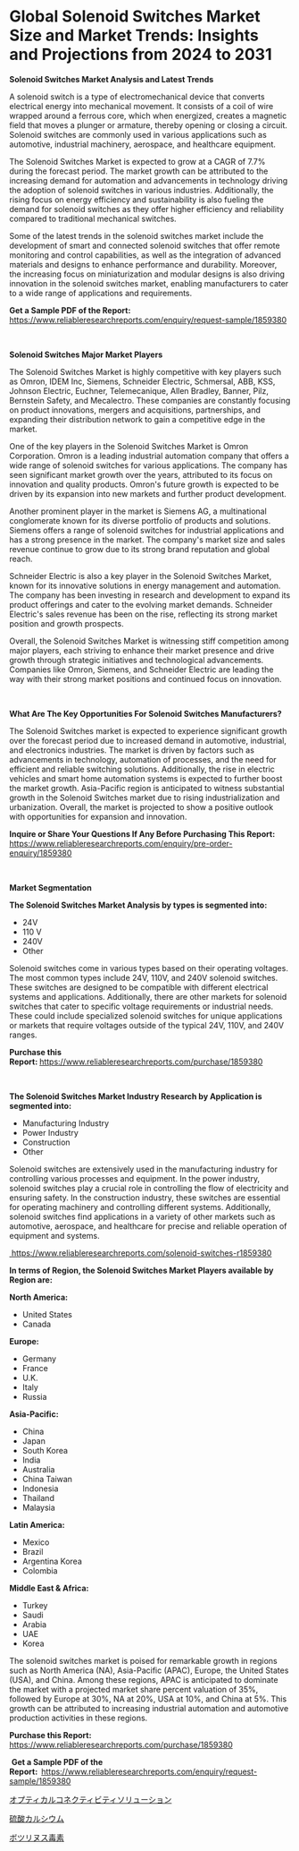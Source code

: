 <p><h1>Global Solenoid Switches Market Size and Market Trends: Insights and Projections from 2024 to 2031</h1></p><p><strong>Solenoid Switches Market Analysis and Latest Trends</strong></p>
<p><p>A solenoid switch is a type of electromechanical device that converts electrical energy into mechanical movement. It consists of a coil of wire wrapped around a ferrous core, which when energized, creates a magnetic field that moves a plunger or armature, thereby opening or closing a circuit. Solenoid switches are commonly used in various applications such as automotive, industrial machinery, aerospace, and healthcare equipment.</p><p>The Solenoid Switches Market is expected to grow at a CAGR of 7.7% during the forecast period. The market growth can be attributed to the increasing demand for automation and advancements in technology driving the adoption of solenoid switches in various industries. Additionally, the rising focus on energy efficiency and sustainability is also fueling the demand for solenoid switches as they offer higher efficiency and reliability compared to traditional mechanical switches.</p><p>Some of the latest trends in the solenoid switches market include the development of smart and connected solenoid switches that offer remote monitoring and control capabilities, as well as the integration of advanced materials and designs to enhance performance and durability. Moreover, the increasing focus on miniaturization and modular designs is also driving innovation in the solenoid switches market, enabling manufacturers to cater to a wide range of applications and requirements.</p></p>
<p><strong>Get a Sample PDF of the Report:&nbsp;</strong> <a href="https://www.reliableresearchreports.com/enquiry/request-sample/1859380">https://www.reliableresearchreports.com/enquiry/request-sample/1859380</a></p>
<p>&nbsp;</p>
<p><strong>Solenoid Switches Major Market Players</strong></p>
<p><p>The Solenoid Switches Market is highly competitive with key players such as Omron, IDEM Inc, Siemens, Schneider Electric, Schmersal, ABB, KSS, Johnson Electric, Euchner, Telemecanique, Allen Bradley, Banner, Pilz, Bernstein Safety, and Mecalectro. These companies are constantly focusing on product innovations, mergers and acquisitions, partnerships, and expanding their distribution network to gain a competitive edge in the market.</p><p>One of the key players in the Solenoid Switches Market is Omron Corporation. Omron is a leading industrial automation company that offers a wide range of solenoid switches for various applications. The company has seen significant market growth over the years, attributed to its focus on innovation and quality products. Omron's future growth is expected to be driven by its expansion into new markets and further product development.</p><p>Another prominent player in the market is Siemens AG, a multinational conglomerate known for its diverse portfolio of products and solutions. Siemens offers a range of solenoid switches for industrial applications and has a strong presence in the market. The company's market size and sales revenue continue to grow due to its strong brand reputation and global reach.</p><p>Schneider Electric is also a key player in the Solenoid Switches Market, known for its innovative solutions in energy management and automation. The company has been investing in research and development to expand its product offerings and cater to the evolving market demands. Schneider Electric's sales revenue has been on the rise, reflecting its strong market position and growth prospects.</p><p>Overall, the Solenoid Switches Market is witnessing stiff competition among major players, each striving to enhance their market presence and drive growth through strategic initiatives and technological advancements. Companies like Omron, Siemens, and Schneider Electric are leading the way with their strong market positions and continued focus on innovation.</p></p>
<p>&nbsp;</p>
<p><strong>What Are The Key Opportunities For Solenoid Switches Manufacturers?</strong></p>
<p><p>The Solenoid Switches market is expected to experience significant growth over the forecast period due to increased demand in automotive, industrial, and electronics industries. The market is driven by factors such as advancements in technology, automation of processes, and the need for efficient and reliable switching solutions. Additionally, the rise in electric vehicles and smart home automation systems is expected to further boost the market growth. Asia-Pacific region is anticipated to witness substantial growth in the Solenoid Switches market due to rising industrialization and urbanization. Overall, the market is projected to show a positive outlook with opportunities for expansion and innovation.</p></p>
<p><strong>Inquire or Share Your Questions If Any Before Purchasing This Report:</strong> <a href="https://www.reliableresearchreports.com/enquiry/pre-order-enquiry/1859380">https://www.reliableresearchreports.com/enquiry/pre-order-enquiry/1859380</a></p>
<p>&nbsp;</p>
<p><strong>Market Segmentation</strong></p>
<p><strong>The Solenoid Switches Market Analysis by types is segmented into:</strong></p>
<p><ul><li>24V</li><li>110 V</li><li>240V</li><li>Other</li></ul></p>
<p><p>Solenoid switches come in various types based on their operating voltages. The most common types include 24V, 110V, and 240V solenoid switches. These switches are designed to be compatible with different electrical systems and applications. Additionally, there are other markets for solenoid switches that cater to specific voltage requirements or industrial needs. These could include specialized solenoid switches for unique applications or markets that require voltages outside of the typical 24V, 110V, and 240V ranges.</p></p>
<p><strong>Purchase this Report:&nbsp;</strong><a href="https://www.reliableresearchreports.com/purchase/1859380">https://www.reliableresearchreports.com/purchase/1859380</a></p>
<p>&nbsp;</p>
<p><strong>The Solenoid Switches Market Industry Research by Application is segmented into:</strong></p>
<p><ul><li>Manufacturing Industry</li><li>Power Industry</li><li>Construction</li><li>Other</li></ul></p>
<p><p>Solenoid switches are extensively used in the manufacturing industry for controlling various processes and equipment. In the power industry, solenoid switches play a crucial role in controlling the flow of electricity and ensuring safety. In the construction industry, these switches are essential for operating machinery and controlling different systems. Additionally, solenoid switches find applications in a variety of other markets such as automotive, aerospace, and healthcare for precise and reliable operation of equipment and systems.</p></p>
<p><a href="https://www.reliableresearchreports.com/solenoid-switches-r1859380">&nbsp;https://www.reliableresearchreports.com/solenoid-switches-r1859380</a></p>
<p><strong>In terms of Region, the Solenoid Switches Market Players available by Region are:</strong></p>
<p>
    <p> <strong> North America: </strong>
        <ul>
            <li>United States</li>
            <li>Canada</li>
        </ul>
        </p> 
    <p> <strong> Europe: </strong>
        <ul>
            <li>Germany</li>
            <li>France</li>
            <li>U.K.</li>
            <li>Italy</li>
            <li>Russia</li>
        </ul>
        </p> 
    <p> <strong> Asia-Pacific: </strong>
        <ul>
            <li>China</li>
            <li>Japan</li>
            <li>South Korea</li>
            <li>India</li>
            <li>Australia</li>
            <li>China Taiwan</li>
            <li>Indonesia</li>
            <li>Thailand</li>
            <li>Malaysia</li>
        </ul>
        </p> 
    <p> <strong> Latin America: </strong>
        <ul>
            <li>Mexico</li>
            <li>Brazil</li>
            <li>Argentina Korea</li>
            <li>Colombia</li>
        </ul>
        </p> 
    <p> <strong> Middle East & Africa: </strong>
        <ul>
            <li>Turkey</li>
            <li>Saudi</li>
            <li>Arabia</li>
            <li>UAE</li>
            <li>Korea</li>
        </ul>
    </p>
    </p>
<p><p>The solenoid switches market is poised for remarkable growth in regions such as North America (NA), Asia-Pacific (APAC), Europe, the United States (USA), and China. Among these regions, APAC is anticipated to dominate the market with a projected market share percent valuation of 35%, followed by Europe at 30%, NA at 20%, USA at 10%, and China at 5%. This growth can be attributed to increasing industrial automation and automotive production activities in these regions.</p></p>
<p><strong>Purchase this Report: </strong><a href="https://www.reliableresearchreports.com/purchase/1859380">https://www.reliableresearchreports.com/purchase/1859380</a></p>
<p>&nbsp;<strong>Get a Sample PDF of the Report:&nbsp;&nbsp;</strong><a href="https://www.reliableresearchreports.com/enquiry/request-sample/1859380">https://www.reliableresearchreports.com/enquiry/request-sample/1859380</a></p>
<p><strong></strong></p>
<p><p><a href="https://github.com/Sophiaard2003/Market-Research-Report-List-1/blob/main/202308221784.md">オプティカルコネクティビティソリューション</a></p><p><a href="https://medium.com/@jordanilliamson678678/%E7%A1%AB%E9%85%B8%E3%82%AB%E3%83%AB%E3%82%B7%E3%82%A6%E3%83%A0%E5%B8%82%E5%A0%B4-%E5%B8%82%E5%A0%B4%E3%82%B7%E3%82%A7%E3%82%A2-%E5%B8%82%E5%A0%B4%E3%83%88%E3%83%AC%E3%83%B3%E3%83%89-%E3%81%8A%E3%82%88%E3%81%B3%E5%B0%86%E6%9D%A5%E3%81%AE%E6%88%90%E9%95%B7%E3%82%92%E6%8E%A2%E3%82%8B-c2aacca403b7">硫酸カルシウム</a></p><p><a href="https://medium.com/@billyarton5656871/%E3%83%9C%E3%83%84%E3%83%AA%E3%83%8C%E3%82%B9%E6%AF%92%E7%B4%A0%E5%B8%82%E5%A0%B4%E3%81%AF-%E5%B8%82%E5%A0%B4%E3%82%B7%E3%82%A7%E3%82%A2-%E3%82%B5%E3%82%A4%E3%82%BA-2031%E5%B9%B4%E3%81%BE%E3%81%A7%E3%81%AE%E4%BA%88%E6%B8%AC%E3%81%AB%E7%84%A6%E7%82%B9%E3%82%92%E3%81%82%E3%81%A6%E3%81%A6%E3%81%84%E3%81%BE%E3%81%99-765d2c8ac26a">ボツリヌス毒素</a></p></p>